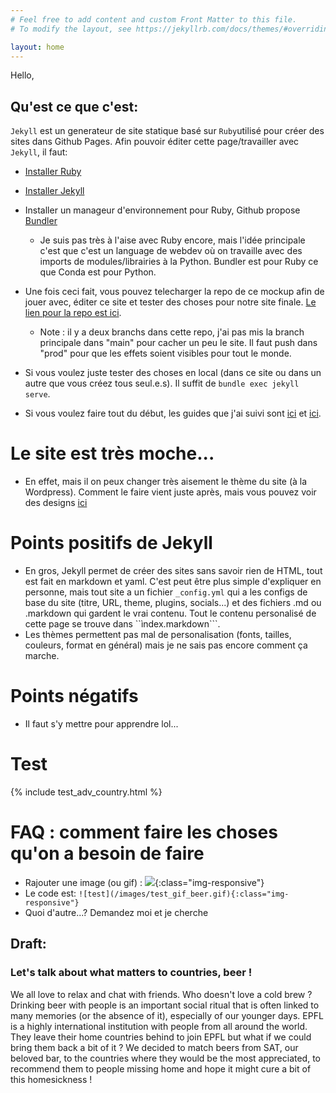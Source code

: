 ```yaml
---
# Feel free to add content and custom Front Matter to this file.
# To modify the layout, see https://jekyllrb.com/docs/themes/#overriding-theme-defaults

layout: home
---
```

Hello,
## Qu'est ce que  c'est:
```Jekyll``` est un generateur de site statique basé sur ```Ruby```utilisé pour créer des sites dans Github Pages. Afin pouvoir éditer cette page/travailler avec ```Jekyll```, il faut:

- [Installer Ruby](https://rubygems.org)
- [Installer Jekyll](https://jekyllrb.com/)
- Installer un manageur d'environnement pour Ruby, Github propose [Bundler](https://bundler.io)
    - Je suis pas très à l'aise avec Ruby encore, mais l'idée principale c'est que c'est un language de webdev où on travaille avec des imports de modules/librairies à la Python. Bundler est pour Ruby ce que Conda est pour Python.
- Une fois ceci fait, vous pouvez telecharger la repo de ce mockup afin de jouer avec, éditer ce site et tester des choses pour notre site finale. [Le lien pour la repo est ici](https://github.com/jprado1/brewrank).
    - Note : il y a deux branchs dans cette repo, j'ai pas mis la branch principale dans "main" pour cacher un peu le site. Il faut push dans "prod" pour que les effets soient visibles pour tout le monde.

- Si vous voulez juste tester des choses en local (dans ce site ou dans un autre que vous créez tous seul.e.s). Il suffit de ```bundle exec jekyll serve```.

- Si vous voulez faire tout du début, les guides que j'ai suivi sont [ici](https://docs.github.com/en/pages) et [ici](https://jekyllrb.com/). 
# Le site est très moche...
- En effet, mais il on peux changer très aisement le thème du site (à la Wordpress). Comment le faire vient juste après, mais vous pouvez voir des designs [ici](https://jekyllrb.com/docs/themes/)
# Points positifs de Jekyll
- En gros, Jekyll permet de créer des sites sans savoir rien de HTML, tout est fait en markdown et yaml. C'est peut être plus simple d'expliquer en personne, mais tout site a un fichier ```_config.yml``` qui a les configs de base du site (titre, URL, theme, plugins, socials...) et des fichiers .md ou .markdown qui gardent le vrai contenu. Tout le contenu personalisé de cette page se trouve dans ``ìndex.markdown```. 
- Les thèmes permettent pas mal de personalisation (fonts, tailles, couleurs, format en général) mais je ne sais pas encore comment ça marche. 
# Points négatifs
- Il faut s'y mettre pour apprendre lol...
# Test
{% include test_adv_country.html %}
# FAQ : comment faire les choses qu'on a besoin de faire

- Rajouter une image (ou gif) : 
![](/images/test_gif_beer.gif){:class="img-responsive"}
- Le code est:
```![test](/images/test_gif_beer.gif){:class="img-responsive"}```
- Quoi d'autre...? Demandez moi et je cherche

## Draft:

### Let's talk about what matters to countries, beer !

We all love to relax and chat with friends. Who doesn't love a cold brew ? Drinking beer with people is an important social ritual that is often linked to many memories (or the absence of it), especially of our younger days. EPFL is a highly international institution with people from all around the world. They leave their home countries behind to join EPFL but what if we could bring them back a bit of it ? We decided to match beers from SAT, our beloved bar, to the countries where they would be the most appreciated, to recommend them to people missing home and hope it might cure a bit of this homesickness !
